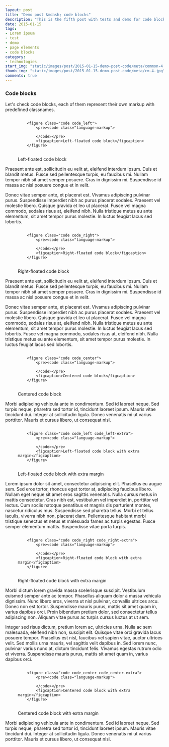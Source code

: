 ```yaml
---
layout: post
title: "Demo post &mdash; code blocks"
description: "This is the fifth post with tests and demo for code blocks with code snippets and explanations"
date: 2015-01-15
tags: 
- Lorem ipsum
- test 
- demo
- page elements
- code blocks
category:
- technologies
start_img: "static/images/post/2015-01-15-demo-post-code/meta/common-4.jpg"
thumb_img: "static/images/post/2015-01-15-demo-post-code/meta/cm-4.jpg"
comments: true
---
```

<h3 class="typo typo_serif typo_center">Code blocks</h3>
<p>Let's check code blocks, each of them represent their own markup with predefined classnames.</p>

<!-- left-floated code block -->

<figure class="code code_left">
    <pre><code class="language-markup"> 
    &lt;figure class=&quot;code code_left&quot;&gt;
        &lt;pre&gt;&lt;code class=&quot;language-markup&quot;&gt; 
    &nbsp;               
        &lt;/code&gt;&lt;/pre&gt;
        &lt;figcaption&gt;Left-floated code block&lt;/figcaption&gt;
    &lt;/figure&gt;
    </code></pre>
    <figcaption>Left-floated code block</figcaption>
</figure>
<p>Praesent ante est, sollicitudin eu velit at, eleifend interdum ipsum. Duis et blandit metus. Fusce sed pellentesque turpis, eu faucibus mi. Nullam tempor nibh sit amet semper posuere. Cras in dignissim mi. Suspendisse id massa ac nisl posuere congue et in velit.</p>
<p>Donec vitae semper ante, et placerat est. Vivamus adipiscing pulvinar purus. Suspendisse imperdiet nibh ac purus placerat sodales. Praesent vel molestie libero. Quisque gravida et leo ut placerat. Fusce vel magna commodo, sodales risus at, eleifend nibh. Nulla tristique metus eu ante elementum, sit amet tempor purus molestie. In luctus feugiat lacus sed lobortis.</p>

<!-- right-floated code block -->

<figure class="code code_right">
    <pre><code class="language-markup"> 
    &lt;figure class=&quot;code code_right&quot;&gt;
        &lt;pre&gt;&lt;code class=&quot;language-markup&quot;&gt; 
    &nbsp;               
        &lt;/code&gt;&lt;/pre&gt;
        &lt;figcaption&gt;Right-floated code block&lt;/figcaption&gt;
    &lt;/figure&gt;
    </code></pre>
    <figcaption>Right-floated code block</figcaption>
</figure>
<p>Praesent ante est, sollicitudin eu velit at, eleifend interdum ipsum. Duis et blandit metus. Fusce sed pellentesque turpis, eu faucibus mi. Nullam tempor nibh sit amet semper posuere. Cras in dignissim mi. Suspendisse id massa ac nisl posuere congue et in velit.</p>
<p>Donec vitae semper ante, et placerat est. Vivamus adipiscing pulvinar purus. Suspendisse imperdiet nibh ac purus placerat sodales. Praesent vel molestie libero. Quisque gravida et leo ut placerat. Fusce vel magna commodo, sodales risus at, eleifend nibh. Nulla tristique metus eu ante elementum, sit amet tempor purus molestie. In luctus feugiat lacus sed lobortis. Fusce vel magna commodo, sodales risus at, eleifend nibh. Nulla tristique metus eu ante elementum, sit amet tempor purus molestie. In luctus feugiat lacus sed lobortis.</p>

<!-- centered code block -->

<figure class="code code_center">
    <pre><code class="language-markup"> 
    &lt;figure class=&quot;code code_center&quot;&gt;
        &lt;pre&gt;&lt;code class=&quot;language-markup&quot;&gt; 
    &nbsp;               
        &lt;/code&gt;&lt;/pre&gt;
        &lt;figcaption&gt;Centered code block&lt;/figcaption&gt;
    &lt;/figure&gt;
    </code></pre>
    <figcaption>Centered code block</figcaption>
</figure>                       
<p>Morbi adipiscing vehicula ante in condimentum. Sed id laoreet neque. Sed turpis neque, pharetra sed tortor id, tincidunt laoreet ipsum. Mauris vitae tincidunt dui. Integer at sollicitudin ligula. Donec venenatis mi ut varius porttitor. Mauris et cursus libero, ut consequat nisl. </p>

<!-- left-floated (with extra margin) code block -->

<figure class="code code_left code_left-extra">
    <pre><code class="language-markup"> 
    &lt;figure class=&quot;code code_left code_left-extra&quot;&gt;
        &lt;pre&gt;&lt;code class=&quot;language-markup&quot;&gt; 
    &nbsp;               
        &lt;/code&gt;&lt;/pre&gt;
        &lt;figcaption&gt;Left-floated code block with extra margin&lt;/figcaption&gt;
    &lt;/figure&gt;
    </code></pre>
    <figcaption>Left-floated code block with extra margin</figcaption>
</figure>
<p>Lorem ipsum dolor sit amet, consectetur adipiscing elit. Phasellus eu augue sem. Sed eros tortor, rhoncus eget tortor at, adipiscing faucibus libero. Nullam eget neque sit amet eros sagittis venenatis. Nulla cursus metus in mattis consectetur. Cras nibh est, vestibulum vel imperdiet in, porttitor vel lectus. Cum sociis natoque penatibus et magnis dis parturient montes, nascetur ridiculus mus. Suspendisse sed pharetra tellus. Morbi et tellus iaculis, viverra nibh non, placerat diam. Pellentesque habitant morbi tristique senectus et netus et malesuada fames ac turpis egestas. Fusce semper elementum mattis. Suspendisse vitae porta turpis. </p>

<!-- right-floated (with extra margin) code block -->

<figure class="code code_right code_right-extra">
    <pre><code class="language-markup"> 
    &lt;figure class=&quot;code code_right code_right-extra&quot;&gt;
        &lt;pre&gt;&lt;code class=&quot;language-markup&quot;&gt; 
    &nbsp;               
        &lt;/code&gt;&lt;/pre&gt;
        &lt;figcaption&gt;Right-floated code block with extra margin&lt;/figcaption&gt;
    &lt;/figure&gt;
    </code></pre>
    <figcaption>Right-floated code block with extra margin</figcaption>
</figure>
<p> Morbi dictum lorem gravida massa scelerisque suscipit. Vestibulum euismod semper ante ac tempor. Phasellus aliquam dolor a massa vehicula dignissim. Nunc libero eros, viverra ut nisl pulvinar, convallis ultrices arcu. Donec non est tortor. Suspendisse mauris purus, mattis sit amet quam in, varius dapibus orci. Proin bibendum pretium dolor, sed consectetur tellus adipiscing non. Aliquam vitae purus ac turpis cursus luctus at ut sem.</p>
<p>Integer sed risus dictum, pretium lorem ac, ultricies urna. Nulla ac sem malesuada, eleifend nibh non, suscipit elit. Quisque vitae orci gravida lacus posuere tempor. Phasellus est nisl, faucibus vel sapien vitae, auctor ultrices velit. Sed mollis urna mauris, vel sagittis velit dapibus in. Sed lorem nunc, pulvinar varius nunc at, dictum tincidunt felis. Vivamus egestas rutrum odio et viverra. Suspendisse mauris purus, mattis sit amet quam in, varius dapibus orci.</p>

<!-- centered extra margin code block -->

<figure class="code code_center code_center-extra">
    <pre><code class="language-markup"> 
    &lt;figure class=&quot;code code_center code_center-extra&quot;&gt;
        &lt;pre&gt;&lt;code class=&quot;language-markup&quot;&gt; 
    &nbsp;               
        &lt;/code&gt;&lt;/pre&gt;
        &lt;figcaption&gt;Centered code block with extra margin&lt;/figcaption&gt;
    &lt;/figure&gt;
    </code></pre>
    <figcaption>Centered code block with extra margin</figcaption>
</figure>
<p>Morbi adipiscing vehicula ante in condimentum. Sed id laoreet neque. Sed turpis neque, pharetra sed tortor id, tincidunt laoreet ipsum. Mauris vitae tincidunt dui. Integer at sollicitudin ligula. Donec venenatis mi ut varius porttitor. Mauris et cursus libero, ut consequat nisl. </p>
